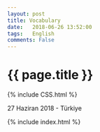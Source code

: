 ```yaml
---
layout: post
title: Vocabulary
date:   2018-06-26 13:52:00
tags:   English
comments: False
---
```


{{ page.title }}
================
{% include CSS.html %}
<p class="meta">27 Haziran 2018 - Türkiye</p>

{% include index.html %}

~~~
~~~
